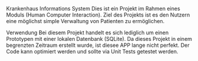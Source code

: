 Krankenhaus Informations System
Dies ist ein Projekt im Rahmen eines Moduls (Human Computer Interaction). Ziel des Projekts ist es den Nutzern eine möglichst simple Verwaltung von Patienten zu ermöglichen. 

Verwendung
Bei diesem Projekt handelt es sich lediglich um einen Prototypen mit einer lokalen Datenbank (SQLite). Da dieses Projekt in einem begrenzten Zeitraum erstellt wurde, ist diesee APP lange nicht perfekt. Der Code kann optimiert werden und sollte via Unit Tests getestet werden.
